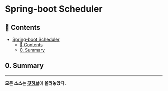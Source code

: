 # Spring-boot Scheduler
## 🎁 Contents
- [Spring-boot Scheduler](#spring-boot-scheduler)
  - [🎁 Contents](#-contents)
  - [0. Summary](#0-summary)
  
## 0. Summary

---
**모든 소스는 [깃허브](https://github.com/rivernine/velog/tree/master/Spring-boot)에 올려놓았다.**
